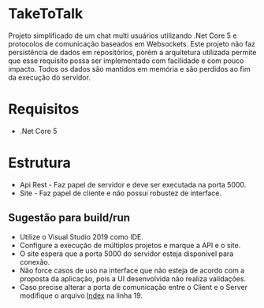 # TakeToTalk
Projeto simplificado de um chat multi usuários utilizando .Net Core 5 e protocolos de comunicação baseados em Websockets. Este projeto não faz persistência de dados em repositórios, porém a arquitetura utilizada permite que esse requisito possa ser implementado com facilidade e com pouco impacto. Todos os dados são mantidos em memória e são perdidos ao fim da execução do servidor.

# Requisitos
  - .Net Core 5

# Estrutura
  - Api Rest - Faz papel de servidor e deve ser executada na porta 5000.
  - Site     - Faz papel de cliente e não possui robustez de interface.

## Sugestão para build/run
  - Utilize o Visual Studio 2019 como IDE.
  - Configure a execução de múltiplos projetos e marque a API e o site.
  - O site espera que a porta 5000 do servidor esteja disponível para conexão.
  - Não force casos de uso na interface que não esteja de acordo com a proposta da aplicação, pois a UI desenvolvida não realiza validações.
  - Caso precise alterar a porta de comunicação entre o Client e o Server modifique o arquivo [Index](https://github.com/araujoCRS/TakeToTalk/blob/main/TakeToTalk/TakeToTalk.Chat.UI.MVC/Views/Home/Index.cshtml) na linha 19.


